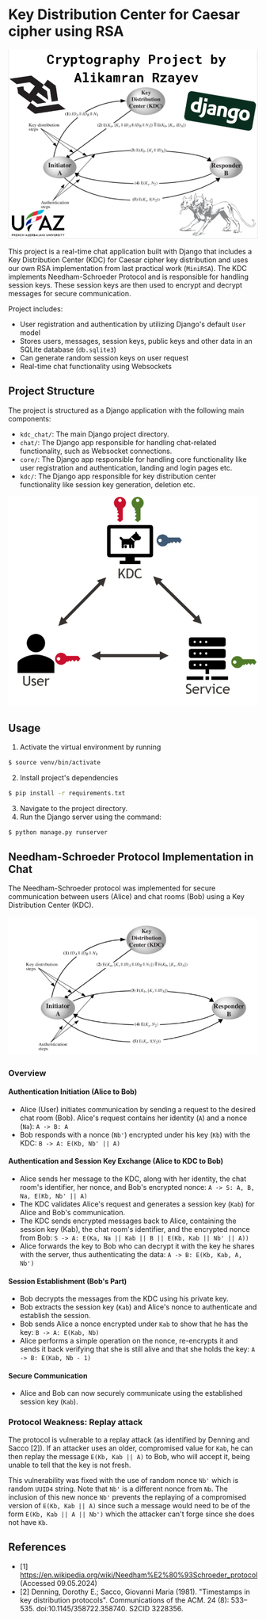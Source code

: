 # Key Distribution Center for Caesar cipher using RSA
![](./kdc_chat/static/images/my.png)

This project is a real-time chat application built with Django that includes a Key Distribution Center (KDC) for Caesar cipher key distribution and uses our own RSA implementation from last practical work (`MiniRSA`). The KDC implements Needham-Schroeder Protocol and is responsible for handling session keys. These session keys are then used to encrypt and decrypt messages for secure communication.

Project includes:
- User registration and authentication by utilizing Django's default `User` model
- Stores users, messages, session keys, public keys and other data in an SQLite database (`db.sqlite3`)
- Can generate random session keys on user request
- Real-time chat functionality using Websockets

## Project Structure

The project is structured as a Django application with the following main components:

- `kdc_chat/`: The main Django project directory.
- `chat/`: The Django app responsible for handling chat-related functionality, such as Websocket connections.
- `core/`: The Django app responsible for handling core functionality like user registration and authentication, landing and login pages etc.
- `kdc/`: The Django app responsible for key distribution center functionality like session key generation, deletion etc.

![](./kdc_chat/static/images/kerberos.png)

## Usage

1. Activate the virtual environment by running

```sh
$ source venv/bin/activate
```

2. Install project's dependencies

```sh
$ pip install -r requirements.txt
```

3. Navigate to the project directory.
4. Run the Django server using the command:

```sh
$ python manage.py runserver
```

## Needham-Schroeder Protocol Implementation in Chat
The Needham-Schroeder protocol was implemented for secure communication between users (Alice) and chat rooms (Bob) using a Key Distribution Center (KDC).

![](./kdc_chat/static/images/kdc2.png)

### Overview
#### Authentication Initiation (Alice to Bob)
- Alice (User) initiates communication by sending a request to the desired chat room (Bob). Alice's request contains her identity (`A`) and a nonce (`Na`): 
`A -> B: A`
- Bob responds with a nonce (`Nb'`) encrypted under his key (`Kb`) with the KDC: 
`B -> A: E(Kb, Nb' || A)`

#### Authentication and Session Key Exchange (Alice to KDC to Bob)
- Alice sends her message to the KDC, along with her identity, the chat room's identifier, her nonce, and Bob's encrypted nonce: 
`A -> S: A, B, Na, E(Kb, Nb' || A)`
- The KDC validates Alice's request and generates a session key (`Kab`) for Alice and Bob's communication.
- The KDC sends encrypted messages back to Alice, containing the session key (Kab), the chat room's identifier, and the encrypted nonce from Bob: 
`S -> A: E(Ka, Na || Kab || B || E(Kb, Kab || Nb' || A))`
- Alice forwards the key to Bob who can decrypt it with the key he shares with the server, thus authenticating the data: 
`A -> B: E(Kb, Kab, A, Nb')`

#### Session Establishment (Bob's Part)
- Bob decrypts the messages from the KDC using his private key.
- Bob extracts the session key (`Kab`) and Alice's nonce to authenticate and establish the session.
- Bob sends Alice a nonce encrypted under `Kab` to show that he has the key: 
`B -> A: E(Kab, Nb)`
- Alice performs a simple operation on the nonce, re-encrypts it and sends it back verifying that she is still alive and that she holds the key: 
`A -> B: E(Kab, Nb - 1)`

#### Secure Communication
- Alice and Bob can now securely communicate using the established session key (`Kab`).

### Protocol Weakness: Replay attack
The protocol is vulnerable to a replay attack (as identified by Denning and Sacco [2]). If an attacker uses an older, compromised value for `Kab`, he can then replay the message `E(Kb, Kab || A)` to Bob, who will accept it, being unable to tell that the key is not fresh. 

This vulnerability was fixed with the use of random nonce `Nb'` which is random `UUID4` string. 
Note that `Nb'` is a different nonce from `Nb`. The inclusion of this new nonce `Nb'` prevents the replaying of a compromised version of `E(Kb, Kab || A)` since such a message would need to be of the form `E(Kb, Kab || A || Nb')` which the attacker can't forge since she does not have `Kb`.

## References
- [1] https://en.wikipedia.org/wiki/Needham%E2%80%93Schroeder_protocol (Accessed 09.05.2024)
- [2] Denning, Dorothy E.; Sacco, Giovanni Maria (1981). "Timestamps in key distribution protocols". Communications of the ACM. 24 (8): 533–535. doi:10.1145/358722.358740. S2CID 3228356.